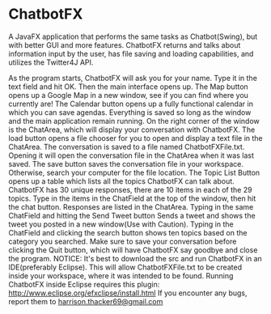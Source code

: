 # ChatbotFX
A JavaFX application that performs the same tasks as Chatbot(Swing), but with better GUI and more features. ChatbotFX returns and talks about information input by the user, has file saving and loading capabilities, and utilizes the Twitter4J API.


   As the program starts, ChatbotFX will ask you for your name. Type it in the text field and
hit OK. Then the main interface opens up. The Map button opens up a Google Map in a new window,
 see if you can find where you currently are! The Calendar button opens up a fully functional calendar
in which you can save agendas. Everything is saved so long as the window and the main application remain
running. On the right corner of the window is the ChatArea, which will display your conversation with
ChatbotFX. The load button opens a file chooser for you to open and display a text file in the
 ChatArea. The conversation is saved to a file named ChatbotFXFile.txt. Opening it will open the conversation
file in the ChatArea when it was last saved. The save button saves the conversation file in your workspace.
Otherwise, search your computer for the file location. The Topic List Button opens up a table which lists
all the topics ChatbotFX can talk about. ChatbotFX has 30 unique responses, there are 10 items in each of
the 29 topics. Type in the items in the ChatField at the top of the window, then hit the chat button. Responses
are listed in the ChatArea. Typing in the same ChatField and hitting the Send Tweet button Sends a tweet and
shows the tweet you posted in a new window(Use with Caution). Typing in the ChatField and clicking the search button shows
ten topics based on the category you searched. Make sure to save your conversation before clicking the
Quit button, which will have ChatbotFX say goodbye and close the program.
NOTICE: It's best to download the src and run ChatbotFX in an IDE(preferably Eclipse). This will allow ChatbotFXFile.txt to be created inside your workspace, where it was intended to be found.
Running ChatbotFX inside Eclipse requires this plugin: http://www.eclipse.org/efxclipse/install.html
If you encounter any bugs, report them to harrison.thacker69@gmail.com
